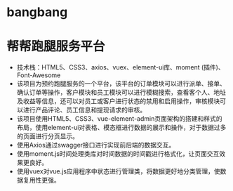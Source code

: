# bangbang
# 帮帮跑腿服务平台
- 技术栈：HTML5、CSS3、axios、vuex、element-ui库、moment (插件)、Font-Awesome
- 该项目为预约跑腿服务的一个平台，该平台的订单模块可以进行派单、接单、确认订单等操作，客户模块和员工模块可以进行模糊搜索，查看客个人、地址及收益等信息，还可以对员工或客户进行状态的禁用和启用操作，审核模块可以进行产品评论、员工信息和提现请求的审核。
- 该项目使用HTML5、CSS3、vue-element-admin页面架构的搭建和样式的布局，使用element-ui对表格、模态框进行数据的展示和操作，对于数据过多的页面进行分页显示。
- 使用Axios通过swagger接口进行实现前后端的数据交互。
- 使用moment.js时间处理类库对时间数据的时间戳进行格式化，让页面交互效果更良好。
- 使用vuex对vue.js应用程序中状态进行管理类，将数据更好地分类管理，使数据复用性更强。
